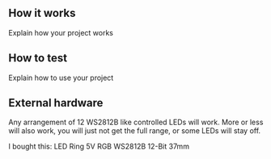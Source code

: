 <!---

This file is used to generate your project datasheet. Please fill in the information below and delete any unused
sections.

You can also include images in this folder and reference them in the markdown. Each image must be less than
512 kb in size, and the combined size of all images must be less than 1 MB.
-->

## How it works

Explain how your project works

## How to test

Explain how to use your project

## External hardware

Any arrangement of 12 WS2812B like controlled LEDs will work. More or less will also work, you will just not get the full range, or some LEDs will stay off.

I bought this:
LED Ring 5V RGB WS2812B 12-Bit 37mm
